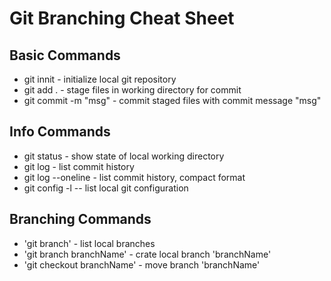 # Git Branching Cheat Sheet

## Basic Commands
* git innit - initialize local git repository
* git add . - stage files in working directory for commit
* git commit -m "msg" - commit staged files with commit message "msg"

## Info Commands 
* git status - show state of local working directory
* git log - list commit history
* git log --oneline - list commit history, compact format
* git config -l -- list local git configuration

## Branching Commands
* 'git branch' - list local branches
* 'git branch branchName' - crate local branch 'branchName'
* 'git checkout branchName' - move branch 'branchName'
